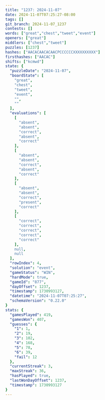 ```yaml
---
title: "1237: 2024-11-07"
date: 2024-11-07T07:25:27-08:00
tags: []
git_branch: 2024-11-07_1237
contests: []
words: ["great","chest","tweet","event"]
openers: ["great"]
middlers: ["chest","tweet"]
puzzles: [1237]
hashes: ["AACACAACACAACPCCCCCCXXXXXXXXXX"]
firsthashes: ["AACAC"]
shifts: ["kcmwd"]
state: {
  "puzzleDate": "2024-11-07",
  "boardState": [
    "great",
    "chest",
    "tweet",
    "event",
    "",
    ""
  ],
  "evaluations": [
    [
      "absent",
      "absent",
      "correct",
      "absent",
      "correct"
    ],
    [
      "absent",
      "absent",
      "correct",
      "absent",
      "correct"
    ],
    [
      "absent",
      "absent",
      "correct",
      "present",
      "correct"
    ],
    [
      "correct",
      "correct",
      "correct",
      "correct",
      "correct"
    ],
    null,
    null
  ],
  "rowIndex": 4,
  "solution": "event",
  "gameStatus": "WIN",
  "hardMode": true,
  "gameId": "877",
  "dayOffset": 1237,
  "timestamp": 1730993127,
  "datetime": "2024-11-07T07:25:27",
  "schemaVersion": "0.22.0"
}
stats: {
  "gamesPlayed": 419,
  "gamesWon": 407,
  "guesses": {
    "1": 1,
    "2": 19,
    "3": 102,
    "4": 168,
    "5": 78,
    "6": 39,
    "fail": 12
  },
  "currentStreak": 3,
  "maxStreak": 36,
  "hasPlayed": true,
  "lastWonDayOffset": 1237,
  "timestamp": 1730993127
}
---
```

<!-- more -->
